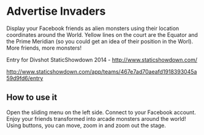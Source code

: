 Advertise Invaders
==============
Display your Facebook friends as alien monsters using their location coordinates around the World. Yellow lines on the court are the Equator and the Prime Meridian (so you could get an idea of their position in the Worl). More friends, more monsters!

Entry for Divshot StaticShowdown 2014 - http://www.staticshowdown.com/

http://www.staticshowdown.com/app/teams/467e7ad70aeafd1918393045a59d9fd6/entry

How to use it
--------------
Open the sliding menu on the left side. Connect to your Facebook account. Enjoy your friends transformed into arcade monsters around the world! Using buttons, you can move, zoom in and zoom out the stage.
